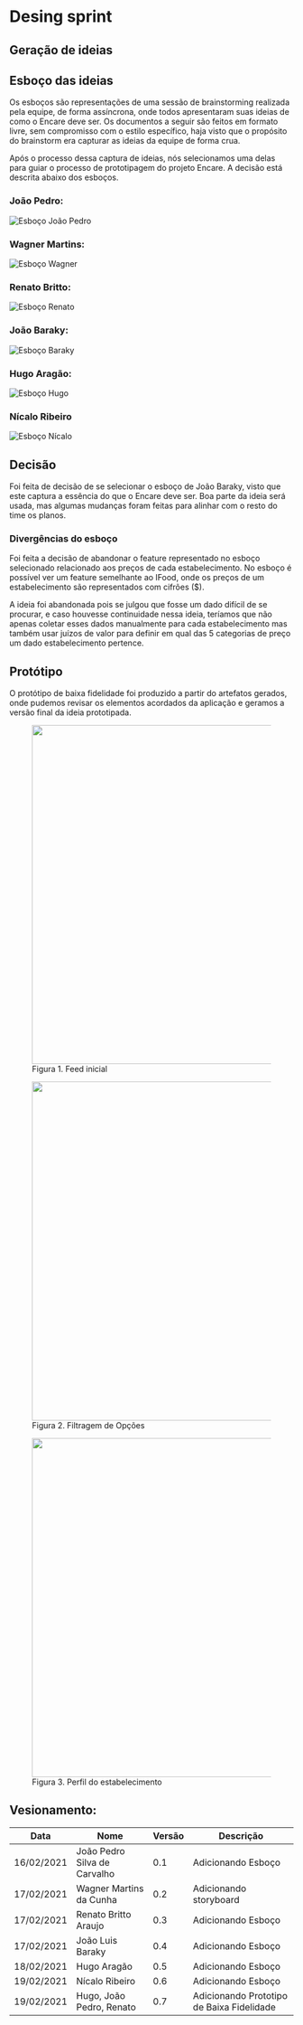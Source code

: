 # Desing sprint
## Geração de ideias
## Esboço das ideias

Os esboços são representações de uma sessão de brainstorming realizada pela
equipe, de forma assíncrona, onde todos apresentaram suas ideias de como o 
Encare deve ser. Os documentos a seguir são feitos em formato livre, sem
compromisso com o estilo específico, haja visto que o propósito do brainstorm
era capturar as ideias da equipe de forma crua.

Após o processo dessa captura de ideias, nós selecionamos uma delas para
guiar o processo de prototipagem do projeto Encare. A decisão está descrita
abaixo dos esboços.

### João Pedro:
![Esboço João Pedro](imagens/Esboço_joao_Pedro.png)

### Wagner Martins:
![Esboço Wagner](imagens/esboco_storyboard_wagner.jpg)

### Renato Britto:
![Esboço Renato](imagens/esboço_renato_britto.jpeg)

### João Baraky:
![Esboço Baraky](imagens/esboco_joao_baraky.jpeg)

### Hugo Aragão:
![Esboço Hugo](imagens/esboco_Hugo.jpg)

### Nícalo Ribeiro
![Esboço Nícalo](imagens/esboco_nicalo.jpg)

## Decisão

Foi feita de decisão de se selecionar o esboço de João Baraky, visto que
este captura a essência do que o Encare deve ser. Boa parte da ideia será
usada, mas algumas mudanças foram feitas para alinhar com o resto do time
os planos.

### Divergências do esboço

Foi feita a decisão de abandonar o feature representado no esboço selecionado
relacionado aos preços de cada estabelecimento. No esboço é possível ver um
feature semelhante ao IFood, onde os preços de um estabelecimento são
representados com cifrões ($).

A ideia foi abandonada pois se julgou que fosse um dado difícil de se
procurar, e caso houvesse continuidade nessa ideia, teríamos que não apenas
coletar esses dados manualmente para cada estabelecimento mas também usar
juízos de valor para definir em qual das 5 categorias de preço um dado
estabelecimento pertence.

## Protótipo

O protótipo de baixa fidelidade foi produzido a partir do artefatos gerados, onde pudemos
revisar os elementos acordados da aplicação e geramos a versão final da ideia prototipada.

<figure>
<img align=center width="600" src="imagens/encare_feed.png">
<figcaption>Figura 1. Feed inicial</figcaption>
</figure>

<figure>
<img align=center width="600" src="imagens/encare_filtros.png">
<figcaption>Figura 2. Filtragem de Opções</figcaption>
</figure>

<figure>
<img align=center width="600" src="imagens/encare_filtros.png">
<figcaption>Figura 3. Perfil do estabelecimento</figcaption>
</figure>

## Vesionamento:
| Data | Nome | Versão | Descrição |
|-|-|-|-|
| 16/02/2021 | João Pedro Silva de Carvalho | 0.1 | Adicionando Esboço | 
| 17/02/2021 | Wagner Martins da Cunha | 0.2 | Adicionando storyboard |
| 17/02/2021 | Renato Britto Araujo | 0.3 | Adicionando Esboço |
| 17/02/2021 | João Luis Baraky | 0.4 | Adicionando Esboço |
| 18/02/2021 | Hugo Aragão | 0.5 | Adicionando Esboço |
| 19/02/2021 | Nícalo Ribeiro | 0.6 | Adicionando Esboço |
| 19/02/2021 | Hugo, João Pedro, Renato | 0.7 | Adicionando Prototipo de Baixa Fidelidade |

